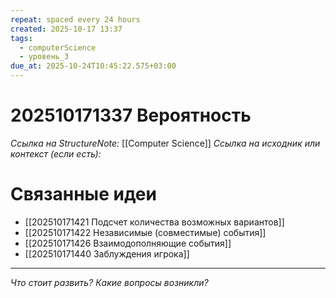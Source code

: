 ```yaml
---
repeat: spaced every 24 hours
created: 2025-10-17 13:37
tags:
  - computerScience
  - уровень_3
due_at: 2025-10-24T10:45:22.575+03:00
---
```

# 202510171337 Вероятность

*Ссылка на StructureNote:* [[Computer Science]]
*Ссылка на исходник или контекст (если есть):*

# Связанные идеи

- [[202510171421 Подсчет количества возможных вариантов]]
- [[202510171422 Независимые (совместимые) события]]
- [[202510171426 Взаимодополняющие события]]
- [[202510171440 Заблуждения игрока]]

---

*Что стоит развить? Какие вопросы возникли?*
